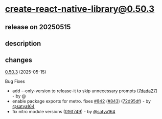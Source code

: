 # create-react-native-library@0.50.3

## release on 20250515

## description

## changes

<a href="https://github.com/callstack/react-native-builder-bob/compare/create-react-native-library@0.50.2...create-react-native-library@0.50.3">0.50.3</a> (2025-05-15)

Bug Fixes

* add --only-version to release-it to skip unnecessary prompts (<a href="https://github.com/callstack/react-native-builder-bob/commit/7dada27143c09c8c703e9b5f7bb8e877a7e6f25b">7dada27</a>) - by @
* enable package exports for metro. fixes <a href="https://github.com/callstack/react-native-builder-bob/issues/842" data-hovercard-type="issue" data-hovercard-url="/callstack/react-native-builder-bob/issues/842/hovercard">#842</a> (<a href="https://github.com/callstack/react-native-builder-bob/issues/843" data-hovercard-type="pull_request" data-hovercard-url="/callstack/react-native-builder-bob/pull/843/hovercard">#843</a>) (<a href="https://github.com/callstack/react-native-builder-bob/commit/72d95df655e6dbc7e982ee3790263236f13b2f71">72d95df</a>) - by <a class="user-mention notranslate" data-hovercard-type="user" data-hovercard-url="/users/satya164/hovercard" data-octo-click="hovercard-link-click" data-octo-dimensions="link_type:self" href="https://github.com/satya164">@satya164</a>
* fix nitro module versions (<a href="https://github.com/callstack/react-native-builder-bob/commit/0f6f74989a7fef685abcea5741404dc3d1dce64b">0f6f749</a>) - by <a class="user-mention notranslate" data-hovercard-type="user" data-hovercard-url="/users/satya164/hovercard" data-octo-click="hovercard-link-click" data-octo-dimensions="link_type:self" href="https://github.com/satya164">@satya164</a>

